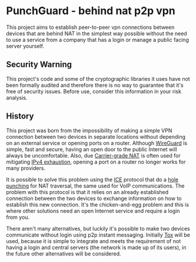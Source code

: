 # PunchGuard - behind nat p2p vpn

This project aims to establish peer-to-peer vpn connections between devices that are behind NAT in the simplest way possible without the need to use a service from a company that has a login or manage a public facing server yourself.

## Security Warning

This project's code and some of the cryptographic libraries it uses have not been formally audited and therefore there is no way to guarantee that it's free of security issues. Before use, consider this information in your risk analysis.

## History

This project was born from the impossibility of making a simple VPN connection between two devices in separate locations without depending on an external service or opening ports on a router. Although [WireGuard](https://www.wireguard.com/) is simple, fast and secure, having an open door to the public Internet will always be uncomfortable. Also, due [Carrier-grade NAT](https://en.wikipedia.org/wiki/Carrier-grade_NAT) is often used for mitigating [IPv4 exhaustion](https://en.wikipedia.org/wiki/IPv4_address_exhaustion), opening a port on a router no longer works for many providers.

It is possible to solve this problem using the [ICE](https://en.wikipedia.org/wiki/Interactive_Connectivity_Establishment) protocol that do a [hole punching](https://en.wikipedia.org/wiki/Hole_punching_(networking)) for NAT traversal, the same used for VoIP communications. The problem with this protocol is that it relies on an already established connection between the two devices to exchange information on how to establish this new connection. It's the chicken-and-egg problem and this is where other solutions need an open Internet service and require a login from you.

There aren't many alternatives, but luckily it's possible to make two devices communicate without login using p2p instant messaging. Initially [Tox](https://github.com/TokTok/c-toxcore) will be used, because it is simple to integrate and meets the requirement of not having a login and central servers (the network is made up of its users), in the future other alternatives will be considered.
